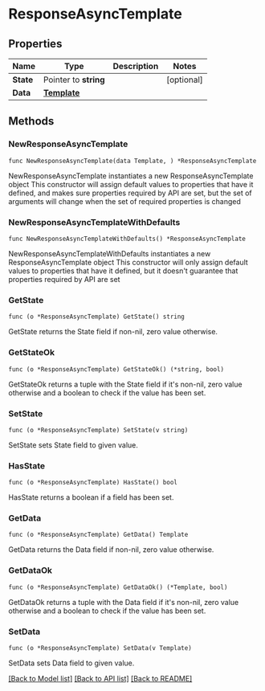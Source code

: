 # ResponseAsyncTemplate

## Properties

Name | Type | Description | Notes
------------ | ------------- | ------------- | -------------
**State** | Pointer to **string** |  | [optional] 
**Data** | [**Template**](Template.md) |  | 

## Methods

### NewResponseAsyncTemplate

`func NewResponseAsyncTemplate(data Template, ) *ResponseAsyncTemplate`

NewResponseAsyncTemplate instantiates a new ResponseAsyncTemplate object
This constructor will assign default values to properties that have it defined,
and makes sure properties required by API are set, but the set of arguments
will change when the set of required properties is changed

### NewResponseAsyncTemplateWithDefaults

`func NewResponseAsyncTemplateWithDefaults() *ResponseAsyncTemplate`

NewResponseAsyncTemplateWithDefaults instantiates a new ResponseAsyncTemplate object
This constructor will only assign default values to properties that have it defined,
but it doesn't guarantee that properties required by API are set

### GetState

`func (o *ResponseAsyncTemplate) GetState() string`

GetState returns the State field if non-nil, zero value otherwise.

### GetStateOk

`func (o *ResponseAsyncTemplate) GetStateOk() (*string, bool)`

GetStateOk returns a tuple with the State field if it's non-nil, zero value otherwise
and a boolean to check if the value has been set.

### SetState

`func (o *ResponseAsyncTemplate) SetState(v string)`

SetState sets State field to given value.

### HasState

`func (o *ResponseAsyncTemplate) HasState() bool`

HasState returns a boolean if a field has been set.

### GetData

`func (o *ResponseAsyncTemplate) GetData() Template`

GetData returns the Data field if non-nil, zero value otherwise.

### GetDataOk

`func (o *ResponseAsyncTemplate) GetDataOk() (*Template, bool)`

GetDataOk returns a tuple with the Data field if it's non-nil, zero value otherwise
and a boolean to check if the value has been set.

### SetData

`func (o *ResponseAsyncTemplate) SetData(v Template)`

SetData sets Data field to given value.



[[Back to Model list]](../README.md#documentation-for-models) [[Back to API list]](../README.md#documentation-for-api-endpoints) [[Back to README]](../README.md)


